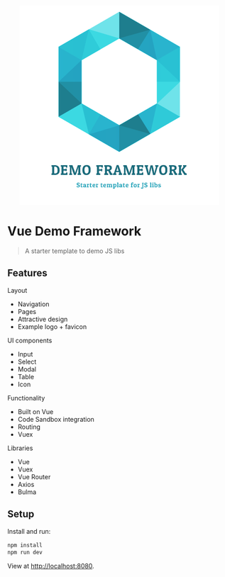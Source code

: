 <p align="center"><img src="src/app/assets/logo.png"></p>

# Vue Demo Framework

> A starter template to demo JS libs

## Features

Layout

- Navigation
- Pages
- Attractive design
- Example logo + favicon

UI components

- Input
- Select
- Modal
- Table
- Icon

Functionality

- Built on Vue
- Code Sandbox integration
- Routing
- Vuex

Libraries

- Vue
- Vuex
- Vue Router
- Axios
- Bulma

## Setup

Install and run:

```bash
npm install
npm run dev
```

View at [http://localhost:8080](http://localhost:8080).
